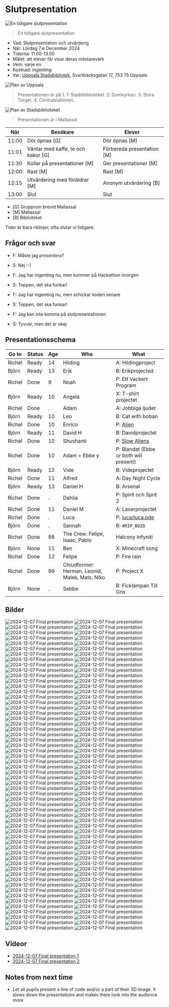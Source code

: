 # Slutpresentation

![En tidigare slutpresentation](IMG_1522.jpg)

> En tidigare slutpresentation

- Vad: Slutpresentation och utvärderig
- När: Lördag 7:e December 2024
- Tiderna: 11.00-13.00
- Målet: att elever får visar deras mästarevärk
- Vem: varje en
- Kostnad: ingenting
- Var: [Uppsala Stadsbibliotek](https://bibliotekuppsala.se/web/arena/stadsbiblioteket),
  Svartbäcksgatan 17, 753 75 Uppsala

![Plan av Uppsala](uppsala_map_annotated.png)

> Presentationen är på 1.
> 1: Stadsbiblioteket.
> 2: Domkyrkan.
> 3: Stora Torget.
> 4: Centralstationen.

![Plan av Stadsbiblioteket](usb_mallassal_annotated.png)

> Presentationen är i Mallassal

När  |Besökare                           | Elever
-----|-----------------------------------|-----------------------
11:00|Dör öpnas [G]                      | Dör öpnas [M]
11:01|Väntar med kaffe, te och kakor [G] | Förbereda presentation [M]
11:30|Kollar på presentationer  [M]      | Ger presentationer  [M]
12:00|Rast [M]                           | Rast  [M]
12:15|Utvärdering med föräldrar [M]      | Anonym utvärdering [B]
13:00|Slut                               | Slut

- [G] Grupprum brevid Mallassal
- [M] Mallassal
- [B] Biblioteket

Tider är bara riklinjer, ofta slutar vi tidigare.

## Frågor och svar

- F: Måste jag presentera?
- S: Nej :-)

- F: Jag har ingenting nu, men kommer på Hackathon imorgen
- S: Toppen, det ska funkar!

- F: Jag har ingenting nu, men schickar koden senare
- S: Toppen, det ska funkar!

- F: Jag kan inte komma på slutpresentationen
- S: Tyvvär, men det är okej

## Presentationsschema

Go to |Status|Age|Who           |What
------|------|---|--------------|-------------------
Richel|Ready |14 |Hilding       |A: Hildingproject
Björn |Ready |13 |Erik          |B: Erikprojected
Richel|Done  |9  |Noah          |P: Ett Vackert Program
Björn |Ready |10 |Angela        |X: T-shirt projectet
Richel|Done  |.  |Adam          |A: Jobbiga ljudet
Björn |Ready |10 |Leo           |B: Cat with boban
Richel|Done  |10 |Enrico        |P: [Alien](enrico/enrico.pde)
Björn |Ready |11 |David H       |B: Davidprojectet
Richel|Done  |10 |Shushanti     |P: [Slow Aliens](shushanti/shushanti.pde)
Richel|Done  |10 |Adam + Ebbe y |P: Blandat (Ebbe or both will present)
Björn |Ready |12 |Vide          |B: Videprojectet
Richel|Done  |11 |Alfred        |A: Day Night Cycle
Björn |Ready |13 |Daniel H      |B: Arsenal
Richel|Done  |.  |Dahlia        |P: Spirit och Sprit 2
Richel|Done  |11 |Daniel M      |A: Laserprojectet
Richel|Done  |.  |Luca          |P: [luca/luca.pde](luca/luca.pde)
Björn |Done  |.  |Sannah        |B: `#RIP_BOZO`
Richel|Done  |98 |The Crew: Felipe, Isaac, Pablo |Halcony Infyniti
Björn |None  |11 |Ben           |X: Minecraft song
Richel|Done  |12 |Felipe        |P: Fire rain
Richel|Done  |99 |Cloudformer: Herman, Leonid, Malek, Mats, Niko |P: Project X
Björn |None  |.  |Sebbe         |B: Ficklampan Till Gris

## Bilder

![2024-12-07 Final presentation](IMG_4337.JPEG)
![2024-12-07 Final presentation](IMG_4338.JPEG)
![2024-12-07 Final presentation](IMG_4339.JPEG)
![2024-12-07 Final presentation](IMG_4340.JPEG)
![2024-12-07 Final presentation](IMG_4341.JPEG)
![2024-12-07 Final presentation](IMG_4342.JPEG)
![2024-12-07 Final presentation](IMG_4343.JPEG)
![2024-12-07 Final presentation](IMG_4344.JPEG)
![2024-12-07 Final presentation](IMG_4345.JPEG)
![2024-12-07 Final presentation](IMG_4346.JPEG)
![2024-12-07 Final presentation](IMG_4347.JPEG)
![2024-12-07 Final presentation](IMG_4348.JPEG)
![2024-12-07 Final presentation](IMG_4349.JPEG)
![2024-12-07 Final presentation](IMG_4350.JPEG)
![2024-12-07 Final presentation](IMG_4351.JPEG)
![2024-12-07 Final presentation](IMG_4352.JPEG)
![2024-12-07 Final presentation](IMG_4353.JPEG)
![2024-12-07 Final presentation](IMG_4354.JPEG)
![2024-12-07 Final presentation](IMG_4355.JPEG)
![2024-12-07 Final presentation](IMG_4356.JPEG)
![2024-12-07 Final presentation](IMG_4357.JPEG)
![2024-12-07 Final presentation](IMG_4358.JPEG)
![2024-12-07 Final presentation](IMG_4359.JPEG)
![2024-12-07 Final presentation](IMG_4360.JPEG)
![2024-12-07 Final presentation](IMG_4361.JPEG)
![2024-12-07 Final presentation](IMG_4362.JPEG)
![2024-12-07 Final presentation](IMG_4363.JPEG)
![2024-12-07 Final presentation](IMG_4364.JPEG)
![2024-12-07 Final presentation](IMG_4365.JPEG)
![2024-12-07 Final presentation](IMG_4366.JPEG)
![2024-12-07 Final presentation](IMG_4367.JPEG)
![2024-12-07 Final presentation](IMG_4368.JPEG)
![2024-12-07 Final presentation](IMG_4369.JPEG)
![2024-12-07 Final presentation](IMG_4370.JPEG)
![2024-12-07 Final presentation](IMG_4371.JPEG)
![2024-12-07 Final presentation](IMG_4372.JPEG)
![2024-12-07 Final presentation](IMG_4373.JPEG)
![2024-12-07 Final presentation](IMG_4374.JPEG)
![2024-12-07 Final presentation](IMG_4375.JPEG)
![2024-12-07 Final presentation](IMG_4376.JPEG)
![2024-12-07 Final presentation](IMG_4377.JPEG)
![2024-12-07 Final presentation](IMG_4378.JPEG)
![2024-12-07 Final presentation](IMG_4379.JPEG)
![2024-12-07 Final presentation](IMG_4380.JPEG)
![2024-12-07 Final presentation](IMG_4381.JPEG)
![2024-12-07 Final presentation](IMG_4382.JPEG)
![2024-12-07 Final presentation](IMG_4383.JPEG)
![2024-12-07 Final presentation](IMG_4384.JPEG)
![2024-12-07 Final presentation](IMG_4385.JPEG)
![2024-12-07 Final presentation](IMG_4386.JPEG)
![2024-12-07 Final presentation](IMG_4387.JPEG)
![2024-12-07 Final presentation](IMG_4388.JPEG)
![2024-12-07 Final presentation](IMG_4389.JPEG)
![2024-12-07 Final presentation](IMG_4390.JPEG)
![2024-12-07 Final presentation](IMG_4391.JPEG)
![2024-12-07 Final presentation](IMG_4392.JPEG)
![2024-12-07 Final presentation](IMG_4393.JPEG)
![2024-12-07 Final presentation](IMG_4394.JPEG)
![2024-12-07 Final presentation](IMG_4395.JPEG)
![2024-12-07 Final presentation](IMG_4396.JPEG)
![2024-12-07 Final presentation](IMG_4397.JPEG)
![2024-12-07 Final presentation](IMG_4398.JPEG)
![2024-12-07 Final presentation](IMG_4399.JPEG)
![2024-12-07 Final presentation](IMG_4400.JPEG)
![2024-12-07 Final presentation](IMG_4401.JPEG)
![2024-12-07 Final presentation](IMG_4402.JPEG)
![2024-12-07 Final presentation](IMG_4403.JPEG)
![2024-12-07 Final presentation](IMG_4404.JPEG)
![2024-12-07 Final presentation](IMG_4405.JPEG)
![2024-12-07 Final presentation](IMG_4407.JPEG)
![2024-12-07 Final presentation](IMG_4408.JPEG)
![2024-12-07 Final presentation](IMG_4409.JPEG)
![2024-12-07 Final presentation](IMG_4410.JPEG)
![2024-12-07 Final presentation](IMG_4411.JPEG)
![2024-12-07 Final presentation](IMG_4412.JPEG)
![2024-12-07 Final presentation](IMG_4413.JPEG)
![2024-12-07 Final presentation](IMG_4414.JPEG)
![2024-12-07 Final presentation](IMG_4415.JPEG)
![2024-12-07 Final presentation](IMG_4416.JPEG)
![2024-12-07 Final presentation](IMG_4417.JPEG)
![2024-12-07 Final presentation](IMG_4418.JPEG)
![2024-12-07 Final presentation](IMG_4419.JPEG)
![2024-12-07 Final presentation](IMG_4420.JPEG)
![2024-12-07 Final presentation](IMG_4421.JPEG)
![2024-12-07 Final presentation](IMG_4422.JPEG)
![2024-12-07 Final presentation](IMG_4423.JPEG)
![2024-12-07 Final presentation](IMG_4424.JPEG)
![2024-12-07 Final presentation](IMG_4425.JPEG)
![2024-12-07 Final presentation](IMG_4426.JPEG)
![2024-12-07 Final presentation](IMG_4427.JPEG)
![2024-12-07 Final presentation](IMG_4428.JPEG)
![2024-12-07 Final presentation](IMG_4429.JPEG)
![2024-12-07 Final presentation](IMG_4430.JPEG)
![2024-12-07 Final presentation](IMG_4431.JPEG)
![2024-12-07 Final presentation](IMG_4432.JPEG)
![2024-12-07 Final presentation](IMG_4433.JPEG)
![2024-12-07 Final presentation](IMG_4434.JPEG)
![2024-12-07 Final presentation](IMG_4435.JPEG)
![2024-12-07 Final presentation](IMG_4436.JPEG)
![2024-12-07 Final presentation](IMG_4437.JPEG)
![2024-12-07 Final presentation](IMG_4438.JPEG)
![2024-12-07 Final presentation](IMG_4439.JPEG)
![2024-12-07 Final presentation](IMG_4440.JPEG)
![2024-12-07 Final presentation](IMG_4441.JPEG)
![2024-12-07 Final presentation](IMG_4442.JPEG)
![2024-12-07 Final presentation](IMG_4443.JPEG)
![2024-12-07 Final presentation](IMG_4444.JPEG)
![2024-12-07 Final presentation](IMG_4445.JPEG)
![2024-12-07 Final presentation](IMG_4446.JPEG)
![2024-12-07 Final presentation](IMG_4447.JPEG)
![2024-12-07 Final presentation](IMG_4448.JPEG)
![2024-12-07 Final presentation](IMG_4449.JPEG)
![2024-12-07 Final presentation](IMG_4450.JPEG)
![2024-12-07 Final presentation](IMG_4451.JPEG)
![2024-12-07 Final presentation](IMG_4453.JPEG)
![2024-12-07 Final presentation](IMG_4454.JPEG)

## Videor

- [2024-12-07 Final presentation 1](IMG_4406.MP4)
- [2024-12-07 Final presentation 2](IMG_4452.MP4)

## Notes from next time

- Let all pupils present a line of code and/or a part of their 3D image.
  It slows down the presentations and makes them look into the audience more
